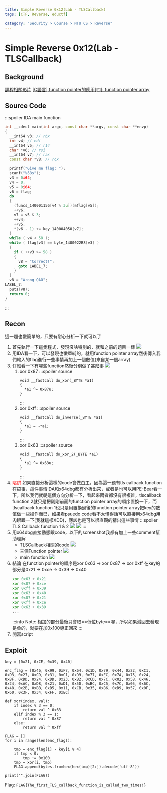 ```yaml
---
title: Simple Reverse 0x12(Lab - TLSCallback)
tags: [CTF, Reverse, eductf]

category: "Security > Course > NTU CS > Reverse"
---
```


# Simple Reverse 0x12(Lab - TLSCallback)
## Background
[課程相關影片](https://www.youtube.com/live/4-hgyiCV3ZA?feature=share&t=6624)
[[C語言] function pointer的應用[四]: function pointer array](https://medium.com/@racktar7743/c語言-function-pointer的應用-四-function-pointer-array-d0d624db8406)

## Source Code
:::spoiler IDA main function
```cpp
int __cdecl main(int argc, const char **argv, const char **envp)
{
  __int64 v3; // rbx
  int v4; // edi
  __int64 v5; // r14
  char *v6; // rsi
  __int64 v7; // rax
  const char *v8; // rcx

  printf("Give me flag: ");
  scanf("%58s");
  v3 = 0i64;
  v4 = 0;
  v5 = 0i64;
  v6 = flag;
  do
  {
    (funcs_140001156[v4 % 3u])(&flag[v5]);
    ++v6;
    v7 = v5 & 3;
    ++v4;
    ++v5;
    *(v6 - 1) += key_140004050[v7];
  }
  while ( v4 < 58 );
  while ( flag[v3] == byte_1400022B8[v3] )
  {
    if ( ++v3 >= 58 )
    {
      v8 = "Correct!";
      goto LABEL_7;
    }
  }
  v8 = "Wrong QAO";
LABEL_7:
  puts(v8);
  return 0;
}
```
:::
## Recon
這一題也蠻簡單的，只要有耐心分析一下就可以了
1. 首先執行一下這隻程式，發現沒啥特別的，就和之前的題目一樣
![](https://hackmd.io/_uploads/ryT1QMbKh.png)
2. 用IDA看一下，可以發現也蠻單純的，就用function pointer array然後傳入我們輸入的flag進行一些事情再加上一個數值(來自某一個array)
3. 仔細看一下有哪些function然後分別做了甚麼事
    ![](https://hackmd.io/_uploads/SkDpNGbYh.png)
    1. xor 0x87
        :::spoiler source
        ```
        void __fastcall do_xor(_BYTE *a1)
        {
          *a1 ^= 0x87u;
        }
        ```
        :::
    2. xor 0xff
        :::spoiler source
        ```
        void __fastcall do_inverse(_BYTE *a1)
        {
          *a1 = ~*a1;
        }
        ```
        :::
    3. xor 0x63
        :::spoiler source
        ```
        void __fastcall do_xor_2(_BYTE *a1)
        {
          *a1 ^= 0x63u;
        }
        ```
        :::
4. <font color="FF0000">陷阱</font>
如果直接分析這樣的code會做白工，因為這一題有tls callback function在搞事，這件事情IDA和x64dbg都有分析出來，或者是也可以用PE-Bear看一下，所以我們就朝這個方向分析一下，看起來兩者都沒有很複雜，tlscallback function 2就只是把剛剛前面的function pointer array的順序置換一下，而tlscallback function 1也只是用置換過後的function pointer array把key的數值做一些操作而已，如果看psuedo code看不太懂得話可以直接用x64dbg用肉眼跟一下(我就這樣XDD)，應該也是可以很直觀的猜出這些事情
:::spoiler TLS Callback function 1 & 2
![](https://hackmd.io/_uploads/SJ4tvzZF2.png)
![](https://hackmd.io/_uploads/BkN5wfWK3.png)
:::
5. 用x64dbg直接動態跟code，以下的screenshot我都有加上一些comment幫助理解
    * TLSCallback相關的code
    ![](https://hackmd.io/_uploads/S1b9FzWth.png)
    * 三個Function pointer
    ![](https://hackmd.io/_uploads/BkW1qGbKn.png)
    * main function
    ![](https://hackmd.io/_uploads/SJwm5zbF3.png)
6. 結論
在function pointer的順序是xor 0x63 $\to$ xor 0x87 $\to$ xor 0xff
在key的部分是0x21 $\to$ 0xce $\to$ 0x39 $\to$ 0x40
    ```asm
    xor 0x63 + 0x21
    xor 0x87 + 0xce
    xor 0xff + 0x39
    xor 0x63 + 0x40
    xor 0x87 + 0x21
    xor 0xff + 0xce
    xor 0x63 + 0x39
    ...
    ```
    :::info
    Note: 相加的部分最後只會取==低位byte==喔，所以如果減回去發現是負的，就要在加0x100導正回來
    :::
7. 開寫script
## Exploit
```python=
key = [0x21, 0xCE, 0x39, 0x40]

enc_flag = [0x46, 0x99, 0xF7, 0x64, 0x1D, 0x79, 0x44, 0x22, 0xC1, 0xD3, 0x27, 0xCD, 0x31, 0xC1, 0xD9, 0x77, 0xEC, 0x7A, 0x75, 0x24, 0xBF, 0xDD, 0x24, 0xDD, 0x23, 0xB2, 0xCD, 0x7C, 0x02, 0x58, 0x46, 0x24, 0xAC, 0xD8, 0x21, 0xD1, 0x5D, 0xBC, 0xC5, 0x7C, 0x05, 0x6C, 0x48, 0x2B, 0xBB, 0xD5, 0x11, 0xCB, 0x35, 0xB6, 0xD9, 0x57, 0x0F, 0x60, 0x3F, 0x34, 0xFF, 0xEC]

def xor(index, val):
    if index % 3 == 0:
        return val ^ 0x63
    elif index % 3 == 1:
        return val ^ 0x87
    else:
        return val ^ 0xff

FLAG = []
for i in range(len(enc_flag)):

    tmp = enc_flag[i] - key[i % 4]
    if tmp < 0:
        tmp += 0x100
    tmp = xor(i, tmp)
    FLAG.append(bytes.fromhex(hex(tmp)[2:]).decode('utf-8'))

print("".join(FLAG))
```

Flag: `FLAG{The_first_TLS_callback_function_is_called_two_times!}`